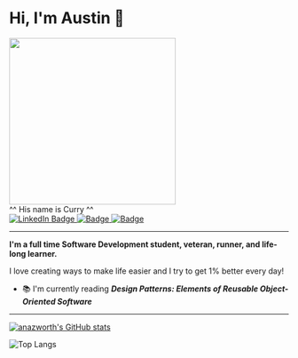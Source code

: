 # Hi, I'm Austin 👋


<div>
  <img src="images/curry.png" height="300"/>
</div>
^^ His name is Curry ^^

<div id="badges">
  <a href="https://www.linkedin.com/in/austin-nazworth/">
    <img src="https://img.shields.io/badge/LinkedIn-blue?style=for-the-badge&logo=linkedin&logoColor=white" alt="LinkedIn Badge"/>
  </a>
  <a href="https://www.instagram.com/austinnazworth/">
    <img src="https://img.shields.io/badge/Instagram-purple?style=for-the-badge&logo=instagram&logoColor=white" alt=" Badge"/>
  </a>
   <a href="https://www.strava.com/athletes/10888988">
    <img src="https://img.shields.io/badge/Strava-orange?style=for-the-badge&logo=strava&logoColor=white" alt=" Badge"/>
  </a>
  
</div>


---

**I'm a full time Software Development student, veteran, runner, and life-long learner.**

I love creating ways to make life easier and I try to get 1% better every day!

- 📚 I'm currently reading ***Design Patterns: Elements of Reusable Object-Oriented Software***

---

[![anazworth's GitHub stats](https://github-readme-stats.vercel.app/api?username=anazworth&hide_rank=true&theme=tokyonight)](https://github.com/anuraghazra/github-readme-stats)

![Top Langs](https://github-readme-stats.vercel.app/api/top-langs/?username=anazworth&langs_count=8&theme=tokyonight)
<!--
**anazworth/anazworth** is a ✨ _special_ ✨ repository because its `README.md` (this file) appears on your GitHub profile.

Here are some ideas to get you started:

- 🔭 I’m currently working on ...
- 🌱 I’m currently learning ...
- 👯 I’m looking to collaborate on ...
- 🤔 I’m looking for help with ...
- 💬 Ask me about ...
- 📫 How to reach me: ...
- 😄 Pronouns: ...
- ⚡ Fun fact: ...
-->
